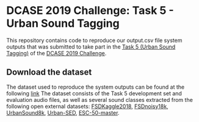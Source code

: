 # DCASE 2019 Challenge: Task 5 - Urban Sound Tagging

This repository contains code to reproduce our output.csv file system outputs that was submitted to take part in the [Task 5 (Urban Sound Tagging)](http://dcase.community/challenge2019/task-urban-sound-tagging) of the [DCASE 2019 Challenge](http://dcase.community/challenge2019).

## Download the dataset
The dataset used to reproduce the system outputs can be found at the following [link](https://drive.google.com/file/d/1R0gv8j2n8u7XipJ3LaaM9iFFKhJ0V3aB/view?usp=sharing)
The dataset consists of the Task 5 development set and evaluation audio files, as well as several sound classes extracted from the following open external datasets: [FSDKaggle2018](https://zenodo.org/record/2552860#.XP4vMKMRXOS), [FSDnoisy18k](https://zenodo.org/record/2529934#.XP4vTKMRXOS), [UrbanSound8k](https://urbansounddataset.weebly.com/urbansound8k.html), [Urban-SED](http://urbansed.weebly.com/), [ESC-50-master](https://dataverse.harvard.edu/dataset.xhtml?persistentId=doi:10.7910/DVN/YDEPUT).
